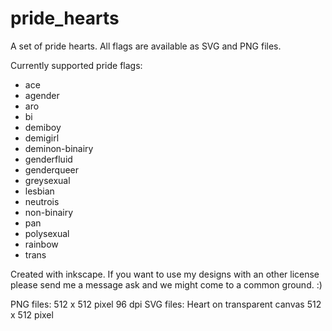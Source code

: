 # pride_hearts

A set of pride hearts. All flags are available as SVG and PNG files.

Currently supported pride flags:
- ace
- agender
- aro
- bi
- demiboy
- demigirl
- deminon-binairy 
- genderfluid
- genderqueer
- greysexual
- lesbian
- neutrois
- non-binairy
- pan
- polysexual
- rainbow
- trans

Created with inkscape. If you want to use my designs with an other license please send me a message ask and we might come to a common ground. :)


PNG files: 512 x 512 pixel 96 dpi
SVG files: Heart on transparent canvas 512 x 512 pixel 
